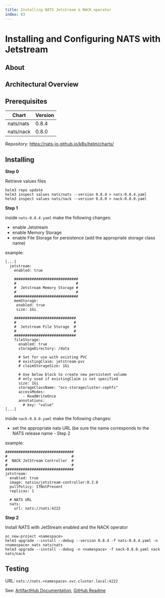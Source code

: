 ```yaml
---
title: Installing NATS Jetstream & NACK operator
index: 03
---
```


# Installing and Configuring NATS with Jetstream

## About

## Architectural Overview


## Prerequisites

| Chart            | Version |
| ---------------- | ------- |
| nats/nats        | 0.8.4   |
| nats/nack        | 0.8.0   |


Repository: https://nats-io.github.io/k8s/helm/charts/

## Installing

**Step 0**

Retrieve values files
```
helm3 repo update
helm3 inspect values nats/nats --version 0.8.4 > nats-0.8.4.yaml
helm3 inspect values nats/nack --version 0.8.0 > nack-0.8.0.yaml
```

**Step 1**

inside `nats-0.8.4.yaml` make the following changes:
- enable Jetstream
- enable Memory Storage
- enable File Storage for persistence (add the appropriate storage class name)

example:
```
[...]
  jetstream:
    enabled: true

    #############################
    #                           #
    #  Jetstream Memory Storage #
    #                           #
    #############################
    memStorage:
     enabled: true
     size: 1Gi

    ############################
    #                          #
    #  Jetstream File Storage  #
    #                          #
    ############################
    fileStorage:
      enabled: true
      storageDirectory: /data

      # Set for use with existing PVC
      # existingClaim: jetstream-pvc
      # claimStorageSize: 1Gi

      # Use below block to create new persistent volume
      # only used if existingClaim is not specified
      size: 1Gi
      storageClassName: "ocs-storagecluster-cephfs"
      accessModes:
        - ReadWriteOnce
      annotations:
        # key: "value"
[...]
```

inside `nack-0.8.0.yaml` make the following changes:
- set the appropriate nats URL (be sure the name corresponds to the NATS release name - Step 2

example:
```
###############################
#                             #
#  NACK JetStream Controller  #
#                             #
###############################
jetstream:
  enabled: true
  image: natsio/jetstream-controller:0.3.0
  pullPolicy: IfNotPresent
  replicas: 1

  # NATS URL
  nats:
    url: nats://nats:4222

```

**Step 2**

Install NATS with JetStream enabled and the NACK operator

```
oc new-project <namespace>
helm3 upgrade --install --debug --version 0.8.4 -f nats-0.8.4.yaml -n <namespace> nats nats/nats
helm3 upgrade --install --debug -n <namespace> -f nack-0.8.0.yaml nack nats/nack
```

## Testing
URL: `nats://nats.<namespace>.svc.cluster.local:4222`

See: [ArtifactHub Documentation][1], [GitHub Readme][2]

[1]: https://artifacthub.io/packages/helm/nats/nack

[2]: https://github.com/nats-io/nack
